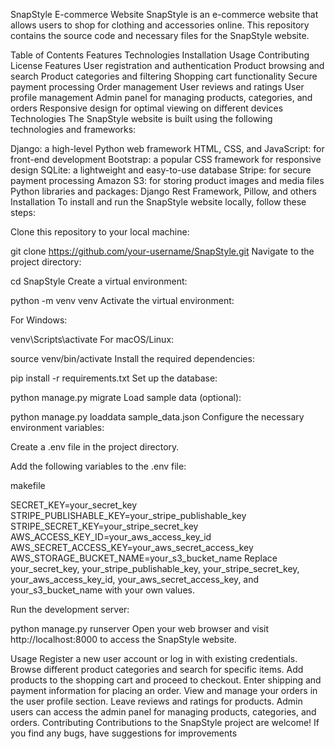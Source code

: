 SnapStyle E-commerce Website
SnapStyle is an e-commerce website that allows users to shop for clothing and accessories online. This repository contains the source code and necessary files for the SnapStyle website.

Table of Contents
Features
Technologies
Installation
Usage
Contributing
License
Features
User registration and authentication
Product browsing and search
Product categories and filtering
Shopping cart functionality
Secure payment processing
Order management
User reviews and ratings
User profile management
Admin panel for managing products, categories, and orders
Responsive design for optimal viewing on different devices
Technologies
The SnapStyle website is built using the following technologies and frameworks:

Django: a high-level Python web framework
HTML, CSS, and JavaScript: for front-end development
Bootstrap: a popular CSS framework for responsive design
SQLite: a lightweight and easy-to-use database
Stripe: for secure payment processing
Amazon S3: for storing product images and media files
Python libraries and packages: Django Rest Framework, Pillow, and others
Installation
To install and run the SnapStyle website locally, follow these steps:

Clone this repository to your local machine:



git clone https://github.com/your-username/SnapStyle.git
Navigate to the project directory:



cd SnapStyle
Create a virtual environment:


python -m venv venv
Activate the virtual environment:

For Windows:


venv\Scripts\activate
For macOS/Linux:



source venv/bin/activate
Install the required dependencies:


pip install -r requirements.txt
Set up the database:


python manage.py migrate
Load sample data (optional):


python manage.py loaddata sample_data.json
Configure the necessary environment variables:

Create a .env file in the project directory.

Add the following variables to the .env file:

makefile

SECRET_KEY=your_secret_key
STRIPE_PUBLISHABLE_KEY=your_stripe_publishable_key
STRIPE_SECRET_KEY=your_stripe_secret_key
AWS_ACCESS_KEY_ID=your_aws_access_key_id
AWS_SECRET_ACCESS_KEY=your_aws_secret_access_key
AWS_STORAGE_BUCKET_NAME=your_s3_bucket_name
Replace your_secret_key, your_stripe_publishable_key, your_stripe_secret_key, your_aws_access_key_id, your_aws_secret_access_key, and your_s3_bucket_name with your own values.

Run the development server:


python manage.py runserver
Open your web browser and visit http://localhost:8000 to access the SnapStyle website.

Usage
Register a new user account or log in with existing credentials.
Browse different product categories and search for specific items.
Add products to the shopping cart and proceed to checkout.
Enter shipping and payment information for placing an order.
View and manage your orders in the user profile section.
Leave reviews and ratings for products.
Admin users can access the admin panel for managing products, categories, and orders.
Contributing
Contributions to the SnapStyle project are welcome! If you find any bugs, have suggestions for improvements